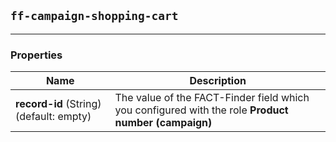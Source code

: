 ## `ff-campaign-shopping-cart`
___
### Properties
| Name | Description |
| ---- | ----------- |
| **record-id**&nbsp;(String) (default: empty) | The value of the FACT-Finder field which you configured with the role **Product number (campaign)** |